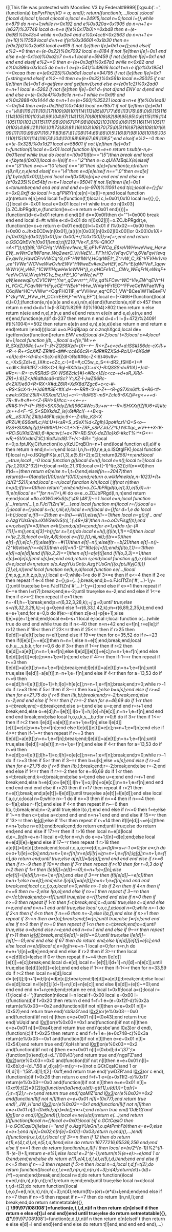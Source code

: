 ([[This file was protected with MoonSec V3 by Federal#9999]]):gsub('.+', (function(a) _bpPyrFhqrjVD = a; end)); return(function(r,...)local s;local f;local d;local t;local c;local o;local e=24915;local n=0;local l={};while n<879 do n=n+1;while n<0x192 and e%0x320a<0x1905 do n=n+1 e=(e*637)%37748 local a=n+e if(e%0x17b0)>=0xbd8 then e=(e-0x98)%0x43c4 while n<0x3e4 and e%0x4cc6<0x2663 do n=n+1 e=(e+10)%17559 local d=n+e if(e%0x3660)<0x1b30 then e=(e*0x2fd)%0x2a63 local e=619 if not l[e]then l[e]=0x1 o={};end elseif e%2~=0 then e=(e-0x22)%0x7092 local e=8184 if not l[e]then l[e]=0x1 end else e=(e-0x1ca)%0xa2c7 n=n+1 local e=59459 if not l[e]then l[e]=0x1 end end end elseif e%2~=0 then e=(e+0x3af)%0x67a3 while n<0x82 and e%0x398a<0x1cc5 do n=n+1 e=(e+541)%49616 local t=n+e if(e%0x1954)<=0xcaa then e=(e*0x225)%0xb6a1 local e=94795 if not l[e]then l[e]=0x1 f=string;end elseif e%2~=0 then e=(e+0x32)%0x561b local e=35025 if not l[e]then l[e]=0x1 d=getfenv and getfenv();end else e=(e*0x1c2)%0x2ad0 n=n+1 local e=5262 if not l[e]then l[e]=0x1 d=(not d)and _ENV or d;end end end else e=(e-0x3e4)%0x9c1e n=n+1 while n<0x99 and e%0x2888<0x1444 do n=n+1 e=(e+560)%35221 local a=n+e if(e%0x1ea8)<=0xf54 then e=(e+0x29d)%0x14dd local e=78571 if not l[e]then l[e]=0x1 c="\4\8\116\111\110\117\109\98\101\114\113\85\87\77\66\113\76\88\0\6\115\116\114\105\110\103\4\99\104\97\114\113\70\80\108\82\89\95\95\0\6\115\116\114\105\110\103\3\115\117\98\90\67\74\98\80\82\103\100\0\6\115\116\114\105\110\103\4\98\121\116\101\73\83\81\116\103\108\70\75\0\5\116\97\98\108\101\6\99\111\110\99\97\116\71\83\67\81\108\114\69\86\0\5\116\97\98\108\101\6\105\110\115\101\114\116\74\104\120\98\69\67\68\119\5";end elseif e%2~=0 then e=(e-0x326)%0x1d21 local e=58601 if not l[e]then l[e]=0x1 t=function(t)local e=0x01 local function l(n)e=e+n return t:sub(e-n,e-0x01)end while true do local n=l(0x01)if(n=="\5")then break end local e=f.byte(l(0x01))local e=l(e)if n=="\2"then e=o.qUWMBqLX(e)elseif n=="\3"then e=e~="\0"elseif n=="\6"then d[e]=function(e,n)return r(8,nil,r,n,e)end elseif n=="\4"then e=d[e]elseif n=="\0"then e=d[e][l(f.byte(l(0x01)))];end local n=l(0x08)o[n]=e end end end else e=(e*0x235)%0x54bf n=n+1 local e=95041 if not l[e]then l[e]=0x1 s=tonumber;end end end end end e=(e-970)%11061 end t(c);local e={};for n=0x0,0xff do local l=o.qFPlRY__(n);e[n]=l;e[l]=n;end local function a(n)return e[n];end local f=(function(f,t)local c,l=0x01,0x10 local n={{},{},{}}local d=-0x01 local e=0x01 local r=f while true do n[0x03][o.ZCJbPRgd(t,e,(function()e=c+e return e-0x01 end)())]=(function()d=d+0x01 return d end)()if d==(0x0f)then d=""l=0x000 break end end local d=#t while e<d+0x01 do n[0x02][l]=o.ZCJbPRgd(t,e,(function()e=c+e return e-0x01 end)())l=l+0x01 if l%0x02==0x00 then l=0x00 o.JhxbECDw(n[0x01],(a((((n[0x03][n[0x02][0x00]]or 0x00)*0x10)+(n[0x03][n[0x02][0x01]]or 0x00)+r)%0x100)));r=f+r;end end return o.GSCQlrEV(n[0x01])end);t(f(219,"Ve<F_9!%-QIKX?=A<I"));t(f(68,"0FCHq^,_VWErev1wre_1E_,qF1vFWCq_E&reVWHvweVwq_HqrwEW,_wWrrCe1WFarw_Wq2werC_VHVeEV__FF1rHCv1vFqvCV^q,6VeFqvHevqEv,qw1v,HawCFrvVWCq^G,rrF^HW1WrV,HCqrWE1^_Z^rvW_C_kE^VFVHv1vre,ee^1VWe^WCVveWwCvhrEWV^HWweEv#evZwHEF,eCFv^E{qWFVeF_1qqwWWrV,H_vWE,^1CW11HqwHw1eWVH^j)_e,qHCFe1rC__CWv_WEqFrN,eWrqF+^eeVvCV#,WvqVHC1v_Ew,rFE^_1C^wWe/,wF1?qW,ieeewqEr,rCV1CW^^,Yre^_qCwvrr^^_H1v_qd%FCev^WC^Viv,EW^qE*Vr^_HH_YCrC_FCqvIWr^HFy,eCE^^NEeV_^HHw_WVqrHFr1EC^^FFveCe1WFae1VFqC6qWe^HC^vVWw^<CqrFHO11F_e^VVHvw_eq^CFC1_VW^BCee1W11eEevFVF^zky^W_,HVw_rH_CCrrrEEH,F^vrVrq,EF"));local e=(-7466+(function()local d,l=0,1;(function(e,n)e(e(e and e,e),n(n,e))end)(function(e,n)if d>457 then return n end d=d+1 l=(l-874)%8299 if(l%1604)>802 then return n else return n(e(e and n,e),n(n,e and e))end return e(e(n and e,e),e(n,e and e))end,function(e,n)if d>237 then return n end d=d+1 l=(l+472)%24091 if(l%1004)<=502 then return e(e(n and e,n),e(e,e))else return n end return e end)return l;end)())local u=o.PGqBjaap or o.znqhXgcd;local de=(getfenv)or(function()return _ENV end);local d=2;local t=3;local c=4;local le=1;local function j(b,...)local a=f(e,"M:+<-R_SXdZI}6#c:}+r<T-.R<ZQS8Xzd=(X+-<-- R<+Z+c<cd+d:ISS#}S6dc-cX:R:+<R-<-R_+_<ScX#Z-ZRI#6-d##<cc&66c9I<:RdR#RZXSd-RcIU}<6X6d#<cR}c:6+:<d-#:c_<ScX-dRZdI<}Rd##6c-Z<I6}46v#v-c_+XxS;ZdI+d_}X#:c+cZc_c-}<6+#,cC5w_c_S<<-dR2_fSH6<}+#<cdlI<:RdR#RZ:<RS<C-LRgI-6X#da<}D:_+d<}-R:QSSS:d<R1IA}+}c#-#Rc<:-:R+-cvRSRdS-SX-WS6ZcIc}#}<#Rc<}E(_c<cz-+_d+sR_XRd-ZR}+}:6}Z<}d6d#dcd6<#Sc? Y:;_XZ-I-}wZS6Rc-d<ZXI!}e60<R_<_RX+X#d:Z6IR_<XdX8d7Zgc6+c<c-#-<_RS<ScX<I-}+}d6##SE<#X:d+-<--RR#-:X-d-Z+-<R-_gS7Xm6#!::6+R6<#-cwek:tXSd:Z6IR_<XSXad!ZUc}+c<:--Rd_#SS-mS+ZcIc6-6XZj#<g<+++d-7R-:#+#<#+<<Z-(RH_>6}#cc:*-+<<--+-dR#_S:Y+P<P-.R5S<SKX3dyZ/Id}96C#Wc:i3:r+w-+--R>_iSHXXdfZfIU6+#}#tc ;b:++4<F-^S_S<SDXkdsZ_Ie}:6t#Rc!{-+_+B<q-aR__eS:X7d,Z#Ib}46F#:ckjx:9<+-Z-tRe_KS<X dPZU#;6S6a#Lc;Hd:U+I<sR+_S_zSeX%d<ZgIh}3po#Icz!/:Q+S<o--RzS+SIX8dqZjI}}F69#HU+:<:L+:<E-ZRF_sSPZJdZZ^I:}Y6:#qc_wV+++X<K-<RC_:SUXldiZhII};6-#pc:w(:!+a<?R+RE_:ShX-deZ(Io}k6-#kcT*%:^+G<+-wR;_+SVXvdmZ:IC}:6o#Jcd8):T+/<:-&R=_ ");local n=0;o.fptJKyjC(function()o.yXzUDrqB()n=n+1 end)local function e(l,e)if e then return n end;n=l+n;end local l,n,h=r(0,r,e,a,o.ISQtglFK);local function f()local n,l=o.ISQtglFK(a,e(1,3),e(5,6)+2);e(2);return(l*256)+n;end;local _=true;local _=0 local function g()local d=n();local e=n();local t=1;local d=(l(e,1,20)*(2^32))+d;local n=l(e,21,31);local e=((-1)^l(e,32));if(n==0)then if(d==_)then return e*0;else n=1;t=0;end;elseif(n==2047)then return(d==0)and(e*(1/0))or(e*(0/0));end;return o.wIkMmela(e,n-1023)*(t+(d/(2^52)));end;local p=n;local function k(n)local l;if(not n)then n=p();if(n==0)then return'';end;end;l=o.ZCJbPRgd(a,e(1,3),e(5,6)+n-1);e(n)local e=""for n=(1+_),#l do e=e..o.ZCJbPRgd(l,n,n)end return e;end;local _=#o.eXWGeKvS(s('\49.\48'))~=1 local e=n;local function j(...)return{...},o.FJcITtZn('#',...)end local function m()local r={};local u={};local e={};local s={u,r,nil,e};local e=n()local a={}for d=1,e do local l=h();local e;if(l==2)then e=(h()~=#{});elseif(l==1)then local n=g();if _ and o.AzgYUsGn(o.eXWGeKvS(n),'.(\48+)$')then n=o.oCvFisgf(n);end e=n;elseif(l==3)then e=k();end;a[d]=e;end;for e=1,n()do r[e-(#{1})]=m();end;s[3]=h();for s=1,n()do local e=h();if(l(e,1,1)==0)then local r=l(e,2,3);local o=l(e,4,6);local e={f(),f(),nil,nil};if(r==0)then e[t]=f();e[c]=f();elseif(r==#{1})then e[t]=n();elseif(r==b[2])then e[t]=n()-(2^16)elseif(r==b[3])then e[t]=n()-(2^16)e[c]=f();end;if(l(o,1,1)==1)then e[d]=a[e[d]]end if(l(o,2,2)==1)then e[t]=a[e[t]]end if(l(o,3,3)==1)then e[c]=a[e[c]]end u[s]=e;end end;return s;end;local function g(l,e,n)local d=e;local d=n;return s(o.AzgYUsGn(o.AzgYUsGn(({o.fptJKyjC(l)})[2],e),n))end local function ne(k,e,a)local function ee(...)local f,m,s,g,_,n,h,z,p,b,y,l;local e=0;while-1<e do if 3<=e then if e<=4 then if 2<e then repeat if e<4 then z={};p={...};break;end;b=o.FJcITtZn('#',...)-1;y={};until true;else b=o.FJcITtZn('#',...)-1;y={};end else if e>=1 then repeat if 6~=e then l=r(7);break;end;e=-2;until true;else e=-2;end end else if 1<=e then if e>=-2 then repeat if e>1 then n=-41;h=-1;break;end;s=r(6,32,3,28,k);_=j g=0;until true;else s=r(6,32,3,28,k);_=j g=0;end else f=r(6,33,1,42,k);m=r(6,89,2,35,k);end end e=e+1;end;for e=0,b do if(e>=s)then z[e-s]=p[e+1];else l[e]=p[e+1];end;end;local e=b-s+1 local e;local r;local function o(...)while true do end end while true do if n<-40 then n=n+42 end e=f[n];r=e[le];if r>12 then if 19<r then if 23<=r then if 25<=r then if r>25 then l[e[d]]=a[e[t]];else n=e[t];end else if 19<=r then for o=35,52 do if r~=23 then if(l[e[d]]~=e[c])then n=n+1;else n=e[t];end;break;end;local o,h,u,_,s,b,k,r;for r=0,6 do if 3>r then if 1<=r then if r<2 then l[e[d]]=a[e[t]];n=n+1;e=f[n];else l[e[d]][e[t]]=e[c];n=n+1;e=f[n];end else l[e[d]][e[t]]=e[c];n=n+1;e=f[n];end else if 4>=r then if-1~=r then repeat if r~=3 then l[e[d]]=a[e[t]];n=n+1;e=f[n];break;end;l[e[d]]=a[e[t]];n=n+1;e=f[n];until true;else l[e[d]]=a[e[t]];n=n+1;e=f[n];end else if 4<r then for a=13,53 do if r~=6 then o=e[d];h=l[e[t]];l[o+1]=h;l[o]=h[e[c]];n=n+1;e=f[n];break;end;r=0;while r>-1 do if r>=3 then if 5>r then if 3~=r then k=u[_];else b=u[s];end else if r>=4 then for e=21,75 do if r<6 then l(k,b);break;end;r=-2;break;end;else r=-2;end end else if 1<=r then if r>=-2 then for e=46,69 do if 1<r then s=t;break;end;_=d;break;end;else s=t;end else u=e;end end r=r+1 end break;end;else o=e[d];h=l[e[t]];l[o+1]=h;l[o]=h[e[c]];n=n+1;e=f[n];end end end end break;end;else local h,o,u,k,s,_,b,r;for r=0,6 do if 3>r then if 1<=r then if r<2 then l[e[d]]=a[e[t]];n=n+1;e=f[n];else l[e[d]][e[t]]=e[c];n=n+1;e=f[n];end else l[e[d]][e[t]]=e[c];n=n+1;e=f[n];end else if 4>=r then if-1~=r then repeat if r~=3 then l[e[d]]=a[e[t]];n=n+1;e=f[n];break;end;l[e[d]]=a[e[t]];n=n+1;e=f[n];until true;else l[e[d]]=a[e[t]];n=n+1;e=f[n];end else if 4<r then for a=13,53 do if r~=6 then h=e[d];o=l[e[t]];l[h+1]=o;l[h]=o[e[c]];n=n+1;e=f[n];break;end;r=0;while r>-1 do if r>=3 then if 5>r then if 3~=r then b=u[k];else _=u[s];end else if r>=4 then for e=21,75 do if r<6 then l(b,_);break;end;r=-2;break;end;else r=-2;end end else if 1<=r then if r>=-2 then for e=46,69 do if 1<r then s=t;break;end;k=d;break;end;else s=t;end else u=e;end end r=r+1 end break;end;else h=e[d];o=l[e[t]];l[h+1]=o;l[h]=o[e[c]];n=n+1;e=f[n];end end end end end end else if r>20 then if r>17 then repeat if r>21 then n=e[t];break;end;a[e[t]]=l[e[d]];until true;else a[e[t]]=l[e[d]];end else local f,a,c,r,o;local n=0;while n>-1 do if n>=3 then if n<=4 then if n==4 then o=f[a];else r=f[c];end else if 4<n then repeat if n~=6 then l(o,r);break;end;n=-2;until true;else l(o,r);end end else if n<=0 then f=e;else if 1~=n then c=t;else a=d;end end end n=n+1 end end end else if 15>=r then if 13>=r then l[e[d]]();else if 11<r then repeat if r~=14 then if(l[e[d]]~=e[c])then n=n+1;else n=e[t];end;break;end;do return end;until true;else do return end;end end else if 17>=r then if r>16 then local n=e[d]local d,e=_(l[n](u(l,n+1,e[t])))h=e+n-1 local e=0;for n=n,h do e=e+1;l[n]=d[e];end;else local e=e[d]l[e]=l[e](u(l,e+1,h))end else if 17~=r then repeat if r>18 then a[e[t]]=l[e[d]];break;end;local r,c,a,o;r=e[d]c,a=_(l[r](u(l,r+1,e[t])))h=a+r-1 o=0;for e=r,h do o=o+1;l[e]=c[o];end;n=n+1;e=f[n];r=e[d]l[r]=l[r](u(l,r+1,h))n=n+1;e=f[n];l[e[d]]();n=n+1;e=f[n];do return end;until true;else a[e[t]]=l[e[d]];end end end end else if r>=6 then if r>=9 then if 10>=r then if 7<r then repeat if r<10 then for r=0,3 do if r<2 then if 1>r then l[e[d]]=(e[t]~=0);n=n+1;e=f[n];else a[e[t]]=l[e[d]];n=n+1;e=f[n];end else if 3==r then if(l[e[d]]~=e[c])then n=n+1;else n=e[t];end;else l[e[d]]=a[e[t]];n=n+1;e=f[n];end end end break;end;local r,c,f,o,a;local n=0;while n>-1 do if 2<n then if 4<n then if n==6 then n=-2;else l(a,o);end else if n>=1 then repeat if 3~=n then a=r[c];break;end;o=r[f];until true;else o=r[f];end end else if n>0 then if n>=0 then repeat if 1<n then f=t;break;end;c=d;until true;else c=d;end else r=e;end end n=n+1 end until true;else local r,o,c,f,a;local n=0;while n>-1 do if 2<n then if 4<n then if n==6 then n=-2;else l(a,f);end else if n>=1 then repeat if 3~=n then a=r[o];break;end;f=r[c];until true;else f=r[c];end end else if n>0 then if n>=0 then repeat if 1<n then c=t;break;end;o=d;until true;else o=d;end else r=e;end end n=n+1 end end else if 9~=r then repeat if r>11 then l[e[d]]();break;end;l[e[d]]=(e[t]~=0);until true;else l[e[d]]=(e[t]~=0);end end else if 6<r then if r>7 then do return end;else l[e[d]][e[t]]=e[c];end else local n=e[d]local d,e=_(l[n](u(l,n+1,e[t])))h=e+n-1 local e=0;for n=n,h do e=e+1;l[n]=d[e];end;end end else if r>2 then if 3>=r then local e=e[d]l[e]=l[e](u(l,e+1,h))else if 0<r then repeat if r~=4 then l[e[d]][e[t]]=e[c];break;end;local d=e[d];local n=l[e[t]];l[d+1]=n;l[d]=n[e[c]];until true;else l[e[d]][e[t]]=e[c];end end else if 1<=r then if-1<=r then for n=33,59 do if r<2 then local n=e[d];local d=l[e[t]];l[n+1]=d;l[n]=d[e[c]];break;end;l[e[d]]=a[e[t]];break;end;else local d=e[d];local n=l[e[t]];l[d+1]=n;l[d]=n[e[c]];end else l[e[d]]=(e[t]~=0);end end end end n=1+n;end;end;return ee end;local t=0xff;local a={};local r=(1);local d='';(function(n)local l=n local f=0x00 local e=0x00 l={(function(d)if f>0x20 then return d end f=f+1 e=(e+0xf2f-d)%0x2a return(e%0x03==0x2 and(function(l)if not n[l]then e=e+0x01 n[l]=(0x52);end return true end)'sbSaG'and l[0x2](0x315+d))or(e%0x03==0x0 and(function(l)if not n[l]then e=e+0x01 n[l]=(0x43);end return true end)'xUqid'and l[0x1](d+0x277))or(e%0x03==0x1 and(function(l)if not n[l]then e=e+0x01 n[l]=(0xa4);end return true end)'qcsbe'and l[0x3](d+0x15b))or d end),(function(c)if f>0x25 then return c end f=f+1 e=(e+0x748-c)%0x3a return(e%0x03==0x1 and(function(l)if not n[l]then e=e+0x01 n[l]=(0x54);end return true end)'XpHsh'and l[0x1](0x32f+c))or(e%0x03==0x2 and(function(l)if not n[l]then e=e+0x01 n[l]=(0xbd);d='\37';t={function()t()end};d=d..'\100\43';end return true end)'ngpFZ'and l[0x2](c+0x26b))or(e%0x03==0x0 and(function(l)if not n[l]then e=e+0x01 n[l]=(0x6b);d={d..'\58 a',d};a[r]=m();r=r+((not o.GCtCqsIO)and 1 or 0);d[1]='\58'..d[1];t[2]=0xff;end return true end)'ywDZR'and l[0x3](c+0x219))or c end),(function(o)if f>0x26 then return o end f=f+1 e=(e+0x11f2-o)%0x17 return(e%0x03==0x0 and(function(l)if not n[l]then e=e+0x01 n[l]=(0xc9);t[2]=(t[2]*(g(function()a()end,u(d))-g(t[1],u(d))))+1;a[r]={};t=t[2];r=r+t;end return true end)'qoMlZ'and l[0x3](0x1ef+o))or(e%0x03==0x2 and(function(l)if not n[l]then e=e+0x01 n[l]=(0x77);end return true end)'_JW_H'and l[0x2](o+0x34a))or(e%0x03==0x1 and(function(l)if not n[l]then e=e+0x01 n[l]=(0x6c);a[r]=de();r=r+t;end return true end)'OdEGj'and l[0x1](o+0x15b))or o end)}l[0x2](0x2060)end){};local e=ne(u(a));return e(...);end return j((function()local n={}local e=0x01;local l;if o.GCtCqsIO then l=o.GCtCqsIO(j)else l=''end if o.AzgYUsGn(l,o.qAtPmhFb)then e=e+0;else e=e+1;end n[e]=0x02;n[n[e]+0x01]=0x03;return n;end)(),...)end)((function(n,e,l,d,t,r)local r;if 3>=n then if 1<n then if n>2 then do return e(1),e(4,t,d,l,e),e(5,t,d,l)end;else do return 16777216,65536,256 end;end else if n==1 then do return function(n,e,l)if l then local e=(n/2^(e-1))%2^((l-1)-(e-1)+1);return e-e%1;else local e=2^(e-1);return(n%(e+e)>=e)and 1 or 0;end;end;end;else do return e(1),e(4,t,d,l,e),e(5,t,d,l)end;end end else if n<=5 then if n~=3 then repeat if 5>n then local n=d;local t,d,f=t(2);do return function()local o,r,l,e=e(l,n(n,n),n(n,n)+3);n(4);return(e*t)+(l*d)+(r*f)+o;end;end;break;end;local n=d;do return function()local e=e(l,n(n,n),n(n,n));n(1);return e;end;end;until true;else local n=d;local t,r,d=t(2);do return function()local l,e,o,f=e(l,n(n,n),n(n,n)+3);n(4);return(f*t)+(o*r)+(e*d)+l;end;end;end else if n>=7 then if n>=5 then repeat if n~=7 then do return l(n,nil,l);end break;end;do return setmetatable({},{['__\99\97\108\108']=function(e,t,l,d,n)if n then return e[n]elseif d then return e else e[t]=l end end})end until true;else do return setmetatable({},{['__\99\97\108\108']=function(e,d,l,t,n)if n then return e[n]elseif t then return e else e[d]=l end end})end end else do return t[l]end;end end end end),...)
